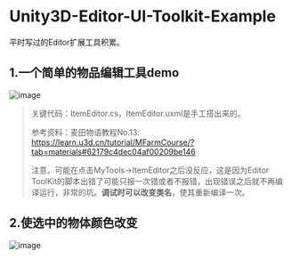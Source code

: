# Unity3D-Editor-UI-Toolkit-Example
平时写过的Editor扩展工具积累。

## 1.一个简单的物品编辑工具demo
![image](https://user-images.githubusercontent.com/25300766/190916505-ab5658dd-b70b-49c5-a663-0507f0aa94b1.png)

> 关键代码：ItemEditor.cs，ItemEditor.uxml是手工搭出来的。
>
> 参考资料：麦田物语教程No.13: <https://learn.u3d.cn/tutorial/MFarmCourse/?tab=materials#62179c4dec04af00209be146>
>
> 注意，可能在点击MyTools->ItemEditor之后没反应，这是因为Editor ToolKit的脚本出错了可能只报一次错或者不报错，出现错误之后就不再编译运行，非常的坑。**调试时可以改变类名**，使其重新编译一次。

## 2.使选中的物体颜色改变
![image](https://user-images.githubusercontent.com/25300766/191518894-ab8b2974-ec6f-4246-ba6e-cc6e29e3fbf4.png)
